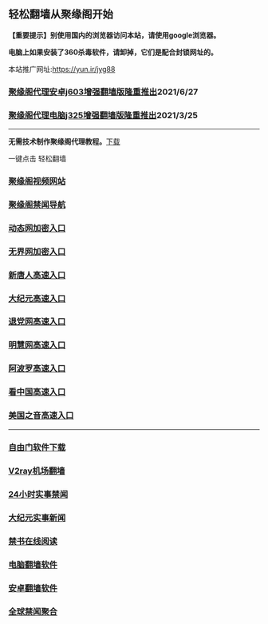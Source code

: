 ## 轻松翻墙从聚缘阁开始

**【重要提示】别使用国内的浏览器访问本站，请使用google浏览器。**

**电脑上如果安装了360杀毒软件，请卸掉，它们是配合封锁网址的。**

本站推广网址:https://yun.ir/jyg88

### [聚缘阁代理安卓j603增强翻墙版隆重推出](https://gitlab.com/juyuange/2/-/raw/master/j603.apk)2021/6/27

### [聚缘阁代理电脑j325增强翻墙版隆重推出](https://gitlab.com/juyuange/2/-/raw/master/j325dn.rar)2021/3/25

***



**无需技术制作聚缘阁代理教程。**[下载](https://gitlab.com/j25414/jyg/-/raw/master/jygdl.rar)

一键点击 轻松翻墙



### [聚缘阁视频网站](https://123.ebra3.cf/)

### [聚缘阁禁闻导航](https://d5.jbcw1.ga/)

### [动态网加密入口](https://g4.oopu.tk/gtttt/t444p)

### [无界网加密入口](https://g4.oopu.tk/bbbu/n12t)

### [新唐人高速入口](https://g4.oopu.tk/obbbt/a5t)

### [大纪元高速入口](https://g4.oopu.tk/vvvve/e7b)

### [退党网高速入口](https://g4.oopu.tk/vvvvc/w8e)

### [明慧网高速入口](https://g4.oopu.tk/ueeebb/e3w)

### [阿波罗高速入口](https://g4.oopu.tk/aczzzs/p13a)

### [看中国高速入口](https://g4.oopu.tk/azzzr/p11n)

### [美国之音高速入口](https://g4.oopu.tk/rrrrg/y18m)

***






### [自由门软件下载](https://git.io/skyfree)

### [V2ray机场翻墙](https://github.com/bannedbook/fanqiang/wiki/V2ray%E6%9C%BA%E5%9C%BA)

### [24小时实事禁闻](https://github.com/fyvn2199/djy/blob/master/gb/n24hr.md?dfh#1)

### [大纪元实事新闻](https://github.com/fyvn2199/djy/blob/master/gb/nsc413.md?dfh#1)

### [禁书在线阅读](https://github.com/txyzum203/djy/blob/master/gb/9p.md?flntdtv#1)

### [电脑翻墙软件](https://github.com/Alvin9999/new-pac/wiki)

### [安卓翻墙软件](https://git.io/afq)

### [全球禁闻聚合](https://github.com/gfw-breaker/banned-news1/blob/master/README.md)












